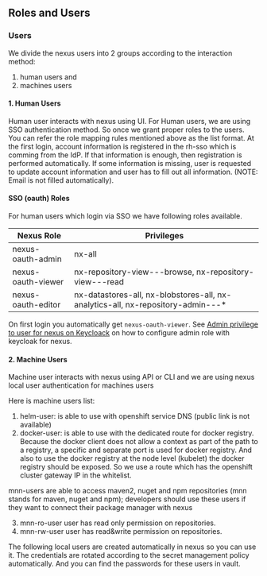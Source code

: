 ## Roles and Users

### Users

We divide the nexus users into 2 groups according to the interaction method:

1. human users and 
2. machines users

#### 1. Human Users

Human user interacts with nexus using UI. For Human users, we are using SSO authentication method. So once we grant proper roles to the users. You can refer the role mapping rules mentioned above as the list format. At the first login, account information is registered in the rh-sso which is comming from the IdP. If that information is enough, then registration is performed automatically. If some information is missing, user is requested to update account information and user has to fill out all information. (NOTE: Email is not filled automatically).

#### SSO (oauth) Roles

For human users which login via SSO we have following roles available.

|    Nexus Role       |    Privileges       |
| ------------------- | ------------------- |
| nexus-oauth-admin   |nx-all               |
| nexus-oauth-viewer  |nx-repository-view-*-*-browse, nx-repository-view-*-*-read |
| nexus-oauth-editor  |nx-datastores-all, nx-blobstores-all, nx-analytics-all, nx-repository-admin-*-*-* |

On first login you automatically get `nexus-oauth-viewer`. See [Admin privilege to user for nexus on Keycloack](../repository/08-grant-nexus-admin-keycloak.md) on how to configure admin role with keycloak for nexus.

#### 2. Machine Users

Machine user interacts with nexus using API or CLI and we are using nexus local user authentication for machines users

Here is machine users list:

1. helm-user: is able to use with openshift service DNS (public link is not available)
2. docker-user: is able to use with the dedicated route for docker registry. Because the docker client does not allow a context as part of the path to a registry, a specific and separate port is used for docker registry. And also to use the docker registry at the node level (kubelet) the docker registry should be exposed. So we use a route which has the openshift cluster gateway IP in the whitelist.

mnn-users are able to access maven2, nuget and npm repositories (mnn stands for maven, nuget and npm); developers should use these users if they want to connect their package manager with nexus

3. mnn-ro-user user has read only permission on repositories.
4. mnn-rw-user user has read&write permission on repositories. 

The following local users are created automatically in nexus so you can use it. The credentials are rotated according to the secret management policy automatically. And you can find the passwords for these users in vault.